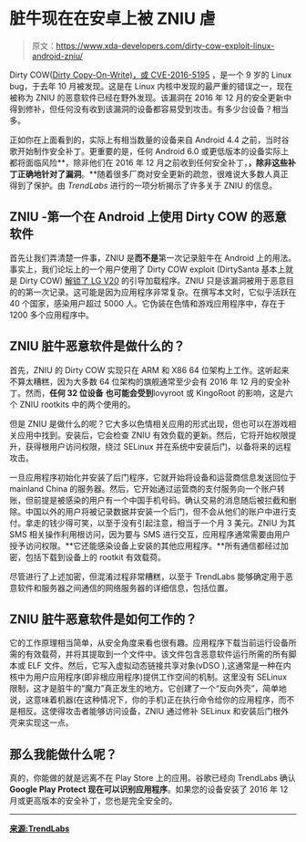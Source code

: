 # 脏牛现在在安卓上被 ZNIU 虐

> 原文：<https://www.xda-developers.com/dirty-cow-exploit-linux-android-zniu/>

Dirty COW([Dirty Copy-On-Write)，或 CVE-2016-5195](https://www.xda-developers.com/9-year-old-linux-kernel-bug-dubbed-dirty-cow-can-root-every-version-of-android/) ，是一个 9 岁的 Linux bug，于去年 10 月被发现。这是在 Linux 内核中发现的最严重的错误之一，现在被称为 ZNIU 的恶意软件已经在野外发现。该漏洞在 2016 年 12 月的安全更新中得到修补，但任何没有收到该漏洞的设备都容易受到攻击。有多少台设备？相当多。

正如你在上面看到的，实际上有相当数量的设备来自 Android 4.4 之前，当时谷歌开始制作安全补丁。更重要的是，任何 Android 6.0 或更低版本的设备实际上都将面临风险**，除非他们在 2016 年 12 月之前收到任何安全补丁，**，除非这些补丁正确地针对了漏洞**。**随着很多厂商对安全更新的疏忽，很难说大多数人真正得到了保护。由 *TrendLabs* 进行的一项分析揭示了许多关于 ZNIU 的信息。

## ZNIU -第一个在 Android 上使用 Dirty COW 的恶意软件

首先让我们弄清楚一件事，ZNIU 是**而不是**第一次记录脏牛在 Android 上的用法。事实上，我们论坛上的一个用户使用了 Dirty COW exploit (DirtySanta 基本上就是 Dirty COW) [解锁了 LG V20](https://www.xda-developers.com/dirtysanta-exploit-unlocks-the-bootloader-of-the-lg-v20-h990/) 的引导加载程序。ZNIU 只是该漏洞被用于恶意目的的第一次记录。这可能是因为应用程序非常复杂。在撰写本文时，它似乎活跃在 40 个国家，感染用户超过 5000 人。它伪装在色情和游戏应用程序中，存在于 1200 多个应用程序中。

## ZNIU 脏牛恶意软件是做什么的？

首先，ZNIU 的 Dirty COW 实现只在 ARM 和 X86 64 位架构上工作。这听起来不算太糟糕，因为大多数 64 位架构的旗舰通常至少会有 2016 年 12 月的安全补丁。然而，**任何 32 位设备** **也可能会受到**lovyroot 或 KingoRoot 的影响，这是六个 ZNIU rootkits 中的两个使用的。

但是 ZNIU 是做什么的呢？它大多以色情相关应用的形式出现，但也可以在游戏相关应用中找到。安装后，它会检查 ZNIU 有效负载的更新。然后，它将开始权限提升，获得根用户访问权限，绕过 SELinux 并在系统中安装后门，以备将来的远程攻击。

一旦应用程序初始化并安装了后门程序，它就开始将设备和运营商信息发送回位于 mainland China 的服务器。然后，它开始通过运营商的支付服务向一个账户转账，但前提是被感染的用户有一个中国手机号码。确认交易的消息随后被拦截和删除。中国以外的用户将被记录数据并安装一个后门，但不会从他们的账户中进行支付。拿走的钱少得可笑，以至于没有引起注意，相当于一个月 3 美元。ZNIU 为其 SMS 相关操作利用根访问，因为要与 SMS 进行交互，应用程序通常需要由用户授予访问权限。**它还能感染设备上安装的其他应用程序。**所有通信都经过加密，包括下载到设备上的 rootkit 有效载荷。

尽管进行了上述加密，但混淆过程非常糟糕，以至于 TrendLabs 能够确定用于恶意软件和服务器之间通信的网络服务器的详细信息，包括位置。

## ZNIU 脏牛恶意软件是如何工作的？

它的工作原理相当简单，从安全角度来看也很有趣。应用程序下载当前运行设备所需的有效载荷，并将其提取到一个文件中。该文件包含恶意软件运行所需的所有脚本或 ELF 文件。然后，它写入虚拟动态链接共享对象(vDSO ),这通常是一种在内核中为用户应用程序(即非根应用程序)提供工作空间的机制。这里没有 SELinux 限制，这才是脏牛的“魔力”真正发生的地方。它创建了一个“反向外壳”，简单地说，这意味着机器(在这种情况下，你的手机)正在执行命令给你的应用程序，而不是相反。这使得攻击者能够访问设备，ZNIU 通过修补 SELinux 和安装后门根外壳来实现这一点。

## 那么我能做什么呢？

真的，你能做的就是远离不在 Play Store 上的应用。谷歌已经向 TrendLabs 确认 **Google Play Protect 现在可以识别应用程序**。如果您的设备安装了 2016 年 12 月或更高版本的安全补丁，您也是完全安全的。

* * *

[**来源:TrendLabs**](http://blog.trendmicro.com/trendlabs-security-intelligence/zniu-first-android-malware-exploit-dirty-cow-vulnerability/)